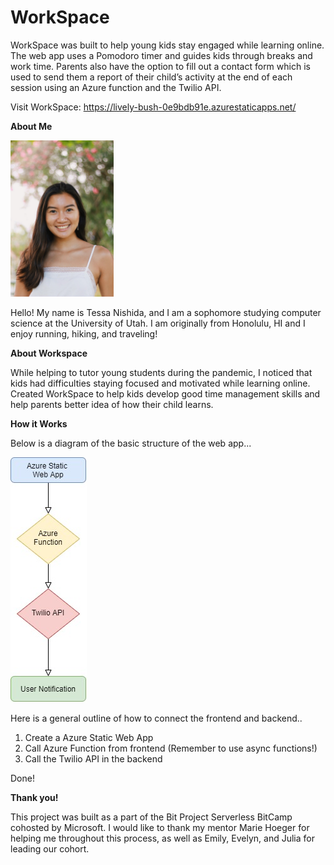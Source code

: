# WorkSpace

WorkSpace was built to help young kids stay engaged while learning online. The web app uses a Pomodoro timer and guides kids through breaks and work time. Parents also have the option to fill out a contact form which is used to send them a report of their child’s activity at the end of each session using an Azure function and the Twilio API.

Visit WorkSpace: https://lively-bush-0e9bdb91e.azurestaticapps.net/

**About Me**

<img src="/Tessa.jpg" height="250px">

Hello! My name is Tessa Nishida, and I am a sophomore studying computer science at the University of Utah. I am originally from Honolulu, HI and I enjoy running, hiking, and traveling!

**About Workspace**

While helping to tutor young students during the pandemic, I noticed that kids had difficulties staying focused and motivated while learning online. Created WorkSpace to help kids develop good time management skills and help parents better idea of how their child learns. 

**How it Works**

Below is a diagram of the basic structure of the web app...

![diagram](/pres-diagram.jpg)

Here is a general outline of how to connect the frontend and backend..

1. Create a Azure Static Web App
2. Call Azure Function from frontend (Remember to use async functions!)
3. Call the Twilio API in the backend

Done!

**Thank you!**

This project was built as a part of the Bit Project Serverless BitCamp cohosted by Microsoft. I would like to thank my mentor Marie Hoeger for helping me throughout this process, as well as Emily, Evelyn, and Julia for leading our cohort.

